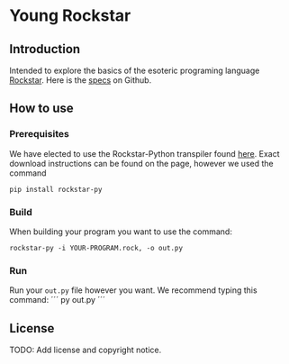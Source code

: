 # Young Rockstar

## Introduction 
Intended to explore the basics of the esoteric programing language [Rockstar](https://github.com/RockstarLang/rockstar). Here is the [specs](https://github.com/RockstarLang/rockstar/blob/main/spec.md) on Github. 

## How to use

### Prerequisites

We have elected to use the Rockstar-Python transpiler found [here](https://github.com/yyyyyyyan/rockstar-py). Exact download instructions can be found on the page, however we used the command
```
pip install rockstar-py
```

### Build

When building your program you want to use the command:
```
rockstar-py -i YOUR-PROGRAM.rock, -o out.py
```

### Run

Run your `out.py` file however you want. We recommend typing this command:
´´´
py out.py
´´´

## License

TODO: Add license and copyright notice. 
